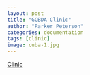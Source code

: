 ```yaml
---
layout: post
title: "GCBDA Clinic"
author: "Parker Peterson"
categories: documentation
tags: [clinic]
image: cuba-1.jpg
---
```


[Clinic](http://gcbda.org)

